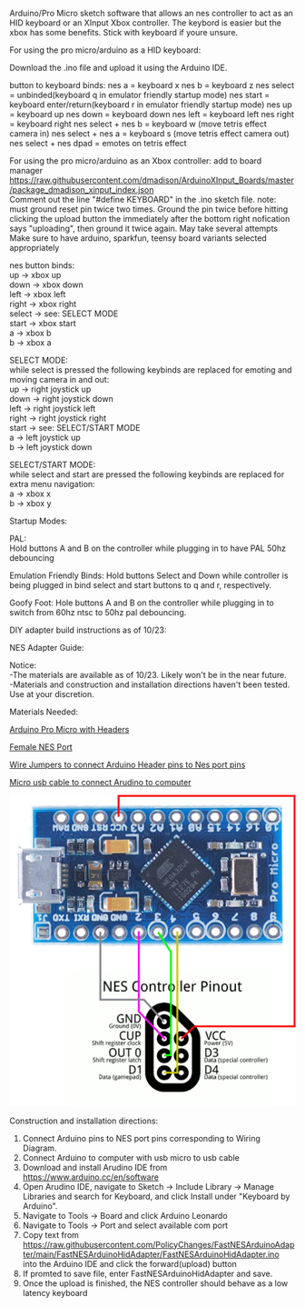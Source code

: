 Arduino/Pro Micro sketch software that allows an nes controller to act as an HID keyboard or an XInput Xbox controller.</b>
The keybord is easier but the xbox has some benefits.  Stick with keyboard if youre unsure.</b>

For using the pro micro/arduino as a HID keyboard:</b>

Download the .ino file and upload it using the Arduino IDE.</b>

button to keyboard binds:</b>
nes a = keyboard x</b>
nes b = keyboard z</b>
nes select	= unbinded(keyboard q in emulator friendly startup mode)</b>
nes start 	= keyboard enter/return(keyboard r in emulator friendly startup mode)</b>
nes up 		= keyboard up</b>
nes down	= keyboard down</b>
nes left	= keyboard left</b>
nes right = keyboard right</b>
nes select + nes b = keyboard w (move tetris effect camera in)</b>
nes select + nes a = keyboard s (move tetris effect camera out)</b>
nes select + nes dpad = emotes on tetris effect</b>
	
For using the pro micro/arduino as an Xbox controller:</b>
add to board manager</br>
https://raw.githubusercontent.com/dmadison/ArduinoXInput_Boards/master/package_dmadison_xinput_index.json</br>
Comment out the line "#define KEYBOARD" in the .ino sketch file.
note: must ground reset pin twice two times.  Ground the pin twice before hitting clicking the upload button the immediately</b> 
after the bottom right nofication says "uploading", then ground it twice again. May take several attempts</br>
Make sure to have arduino, sparkfun, teensy board variants selected appropriately</br>

nes button binds:</br>
up -> xbox up</br>
down -> xbox down</br>
left -> xbox left</br>
right -> xbox right</br>
select -> see: SELECT MODE</br>
start -> xbox start</br>
a -> xbox b</br>
b -> xbox a</br>


SELECT MODE:</br>
while select is pressed the following keybinds are replaced for emoting and moving camera in and out: </br>
up -> right joystick up</br>
down -> right joystick down</br>
left -> right joystick left</br>
right -> right joystick right</br>
start -> see: SELECT/START MODE</br>
a -> left joystick up</br>
b -> left joystick down</br>


SELECT/START MODE: </br>
while select and start are pressed the following keybinds are replaced for extra menu navigation: </br>
a -> xbox x</br>
b -> xbox y</br>


Startup Modes:</b>

PAL:</br>
Hold buttons A and B on the controller while plugging in to have PAL 50hz debouncing</br>

Emulation Friendly Binds:</b>
Hold buttons Select and Down while controller is being plugged in bind select and start buttons to q and r, respectively. </b>

Goofy Foot:</b>
Hole buttons A and B on the controller while plugging in to switch from 60hz ntsc to 50hz pal debouncing.</b>



DIY adapter build instructions as of 10/23:</br>


NES Adapter Guide:<br />

Notice:<br />
	-The materials are available as of 10/23.  Likely won't be in the near future.<br />
	-Materials and construction and installation directions haven't been tested.  Use at your discretion.
	
Materials Needed:<br />

[Arduino Pro Micro with Headers](https://www.amazon.com/Arduino-Micro-Headers-A000053-Controller/dp/B00AFY2S56?th=1)<br />
	
[Female NES Port](https://www.aliexpress.us/item/2251832689560217.html?srcSns=sns_Copy&spreadType=socialShare&bizType=ProductDetail&social_params=60361119023&aff_fcid=1da70e612d4048338cb9946ae5951742-1698699388161-05325-_EjiqCHD&tt=MG&aff_fsk=_EjiqCHD&aff_platform=default&sk=_EjiqCHD&aff_trace_key=1da70e612d4048338cb9946ae5951742-1698699388161-05325-_EjiqCHD&shareId=60361119023&businessType=ProductDetail&platform=AE&terminal_id=c4452e27a79e41f58865781377c836c2&afSmartRedirect=y&gatewayAdapt=glo2usa4itemAdapt) <br />

[Wire Jumpers to connect Arduino Header pins to Nes port pins](https://www.amazon.com/Breadboard-Jumper-Arduino-Raspberry-Prototyping/dp/B08NVKVSSP/ref=sr_1_14?crid=2495J9U9WL7YM&keywords=female+to+female+jumper+wires&qid=1698706338&s=electronics&sprefix=female+to+female+jumper+wire%2Celectronics%2C104&sr=1-14) <br />
	
[Micro usb cable to connect Arudino to computer](https://www.amazon.com/Amazon-Basics-Charging-Transfer-Gold-Plated/dp/B07232M876/ref=sr_1_3?keywords=micro+usb+to+usb+cable&qid=1698706739&sr=8-3) <br />
	
![Wiring Diagram:](https://github.com/alex-ong/LaglessNESUSB/raw/master/Software/Images/nes.png)

Construction and installation directions:
	
1. Connect Arduino pins to NES port pins corresponding to Wiring Diagram.<br />
2. Connect Arduino to computer with usb micro to usb cable<br />
3. Download and install Arudino IDE from https://www.arduino.cc/en/software<br />
4. Open Arudino IDE, navigate to Sketch -> Include Library -> Manage Libraries and search for Keyboard, and click Install under "Keyboard by Arduino".<br />
5. Navigate to Tools -> Board and click Arduino Leonardo  <br />
6. Navigate to Tools -> Port and select available com port<br />
7. Copy text from https://raw.githubusercontent.com/PolicyChanges/FastNESArduinoAdapter/main/FastNESArduinoHidAdapter/FastNESArduinoHidAdapter.ino<br />
	into the Arduino IDE and click the forward(upload) button<br />
8. If promted to save file, enter FastNESArduinoHidAdapter and save.<br />
9. Once the upload is finished, the NES controller should behave as a low latency keyboard<br />
